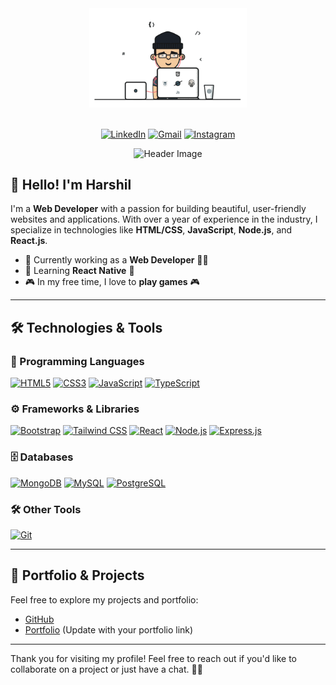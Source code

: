<div align="center">
  <img src="dev-gif (1).gif" alt="Developer Image" style="width: 50%;">
  <br><br>

  [![LinkedIn](https://img.shields.io/badge/LinkedIn-0077B5?style=for-the-badge&logo=linkedin&logoColor=white)](https://www.linkedin.com/in/harshil-dhaduk-4b05a5251)
  [![Gmail](https://img.shields.io/badge/Gmail-D14836?style=for-the-badge&logo=gmail&logoColor=white)](mailto:harshildhaduk99@gmail.com)
  [![Instagram](https://img.shields.io/badge/Instagram-E4405F?style=for-the-badge&logo=instagram&logoColor=white)](https://instagram.com/harshil_dhaduk_01/)

  <img src="https://camo.githubusercontent.com/e3844de59641a519801190fa44fc114f11e06b37209d62636a7f4b9312befd6c/68747470733a2f2f76697369746f722d62616467652e6c616f62692e6963752f62616467653f706167655f69643d6e697261766b756d6268616e6933302e6e697261766b756d6268616e69333026" alt="Header Image">
</div>

## 👋 Hello! I'm Harshil

I'm a **Web Developer** with a passion for building beautiful, user-friendly websites and applications. With over a year of experience in the industry, I specialize in technologies like **HTML/CSS**, **JavaScript**, **Node.js**, and **React.js**.

- 🚀 Currently working as a **Web Developer** 🧑‍💻
- 🌱 Learning **React Native** 📱
- 🎮 In my free time, I love to **play games** 🎮

---

## 🛠️ Technologies & Tools

### 🔧 Programming Languages
[![HTML5](https://img.shields.io/badge/HTML5-orange?logo=html5&logoColor=white)](https://www.w3schools.com/html/)
[![CSS3](https://img.shields.io/badge/CSS3-blue?logo=css3&logoColor=white)](https://www.w3schools.com/css/)
[![JavaScript](https://img.shields.io/badge/JavaScript-black?logo=javascript&logoColor=yellow)](https://www.w3schools.com/js/) 
[![TypeScript](https://img.shields.io/badge/TypeScript-blue?logo=typescript&logoColor=white)](https://www.typescriptlang.org/)

### ⚙️ Frameworks & Libraries
[![Bootstrap](https://img.shields.io/badge/Bootstrap-purple?logo=bootstrap&logoColor=white)](https://getbootstrap.com/) 
[![Tailwind CSS](https://img.shields.io/badge/Tailwind%20CSS-38B2AC?logo=tailwind-css&logoColor=white)](https://tailwindcss.com/)
[![React](https://img.shields.io/badge/React-blue?logo=react&logoColor=white)](https://react.dev/)
[![Node.js](https://img.shields.io/badge/Node.js-green?logo=node.js&logoColor=white)](https://nodejs.org/en)
[![Express.js](https://img.shields.io/badge/Express.js-grey?logo=express&logoColor=white)](https://expressjs.com/)

### 🗄️ Databases
[![MongoDB](https://img.shields.io/badge/MongoDB-green?logo=mongodb&logoColor=white)](https://www.mongodb.com/)
[![MySQL](https://img.shields.io/badge/MySQL-blue?logo=mysql&logoColor=white)](https://www.mysql.com/)
[![PostgreSQL](https://img.shields.io/badge/PostgreSQL-blue?logo=postgresql&logoColor=white)](https://www.postgresql.org/) 

### 🛠️ Other Tools
[![Git](https://img.shields.io/badge/Git-F05032?style=for-the-badge&logo=git&logoColor=white)](https://git-scm.com/)

---

## 📂 Portfolio & Projects

Feel free to explore my projects and portfolio:

- [GitHub](https://github.com/harshildhaduk01)  
- [Portfolio](#) (Update with your portfolio link)

---

Thank you for visiting my profile! Feel free to reach out if you'd like to collaborate on a project or just have a chat. 👨‍💻
